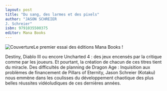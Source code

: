 ```yaml
---
layout: post
title: "Du sang, des larmes et des pixels"
author: "JASON SCHREIER
J. Schreier"
isbn: 9791035500375
editor: Mana Books
---
```


![Couverture](/img/9791035500375.jpg)Le premier essai des éditions Mana Books !

Destiny, Diablo III ou encore Uncharted 4 : des jeux encensés par la critique comme par les joueurs. Et pourtant, la création de chacun de ces titres tient du miracle. Des difficultés de planning de Dragon Age : Inquisition aux problèmes de financement de Pillars of Eternity, Jason Schreier (Kotaku) nous emmène dans les coulisses du développement chaotique des plus belles réussites vidéoludiques de ces dernières années.